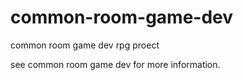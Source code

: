 # common-room-game-dev
 common room game dev rpg proect

see common room game dev for more information.
